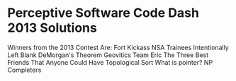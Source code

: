 Perceptive Software Code Dash 2013 Solutions
============


Winners from the 2013 Contest Are:
Fort Kickass
NSA Trainees 
Intentionally Left Blank
DeMorgan's Theorem
Geovitics
Team Eric
The Three Best Friends That Anyone Could Have
Topological Sort
What is pointer?
NP Completers




